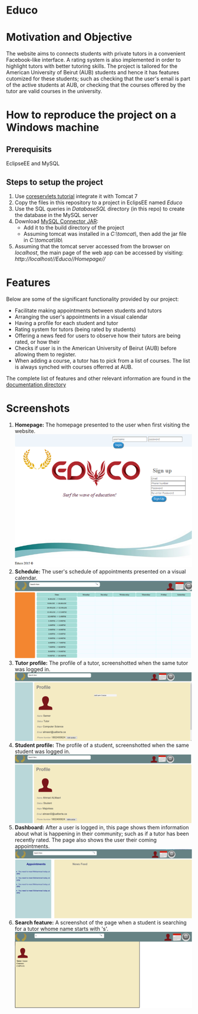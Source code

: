 # Educo

# Motivation and Objective
The website aims to connects students with private tutors in a convenient Facebook-like interface. A rating system is also implemented in order to highlight tutors with better tutoring skills. The project is tailored for the American University of Beirut (AUB) students and hence it has features cutomized for these students; such as checking that the user's email is part of the active students at AUB, or checking that the courses offered by the tutor are valid courses in the university.

# How to reproduce the project on a Windows machine
## Prerequisits
EclipseEE and MySQL
## Steps to setup the project
1. Use [coreservlets tutorial](http://www.coreservlets.com/Apache-Tomcat-Tutorial/tomcat-7-with-eclipse.html) integrate it with Tomcat 7
2. Copy the files in this repository to a project in EclipsEE named _Educo_
3. Use the SQL queries in _DatabaseSQL_ directory (in this repo) to create the database in the MySQL server
4. Download [MySQL Connector JAR](https://dev.mysql.com/downloads/connector/j/5.1.html):
    - Add it to the build directory of the project
    - Assuming tomcat was installed in a _C:\\tomcat\\_, then add the jar file in _C:\\tomcat\\lib\\_
5. Assuming that the tomcat server accessed from the browser on _localhost_, the main page of  the web app can be accessed by visiting: _http://localhost//Educo//Homepage//_

# Features
Below are some of the significant functionality provided by our project:
* Facilitate making appointments between students and tutors
* Arranging the user's appointments in a visual calendar
* Having a profile for each student and tutor
* Rating system for tutors (being rated by students)
* Offering a news feed for users to observe how their tutors are being rated, or how their 
* Checks if user is in the American University of Beirut (AUB) before allowing them to register.
* When adding a course, a tutor has to pick from a list of courses. The list is always synched with courses offerred at AUB.

The complete list of features and other relevant information are found in the [documentation directory](https://github.com/samasri/educo/tree/master/Documentation)

# Screenshots
1. **Homepage:** The homepage presented to the user when first visiting the website.
![Homepage](https://github.com/samasri/educo/blob/master/Screenshots/1.%20Homepage.PNG)
2. **Schedule:** The user's schedule of appointments presented on a visual calendar.
![Schedule](https://github.com/samasri/educo/blob/master/Screenshots/2.%20Schedule.PNG)
3. **Tutor profile:** The profile of a tutor, screenshotted when the same tutor was logged in.
![Tutor profile](https://github.com/samasri/educo/blob/master/Screenshots/3.%20Tutor%20Profile.PNG)
4. **Student profile:** The profile of a student, screenshotted when the same student was logged in.
![Student profile](https://github.com/samasri/educo/blob/master/Screenshots/4.%20Student%20Profile.PNG)
5. **Dashboard:** After a user is logged in, this page shows them information about what is happening in their community; such as if a tutor has been recently rated. The page also shows the user their coming appointments.
![Dashboard](https://github.com/samasri/educo/blob/master/Screenshots/5.%20Dashboard.PNG)
6. **Search feature:** A screenshot of the page when a student is searching for a tutor whome name starts with 's'.
![Search feature](https://github.com/samasri/educo/blob/master/Screenshots/6.%20Search.PNG)
